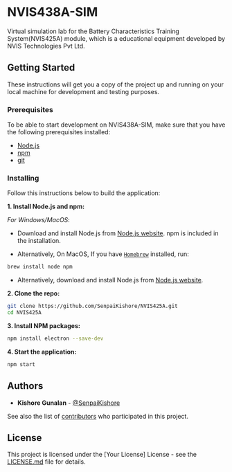 
# NVIS438A-SIM

Virtual simulation lab for the Battery Characteristics Training System(NVIS425A) module, which is a educational equipment developed by NVIS Technologies Pvt Ltd. 

## Getting Started

These instructions will get you a copy of the project up and running on your local machine for development and testing purposes.

### Prerequisites
To be able to start development on NVIS438A-SIM, make sure that you have the following prerequisites installed: 

- [Node.js](https://nodejs.org/en)
- [npm](https://docs.npmjs.com/downloading-and-installing-node-js-and-npm)
- [git](https://git-scm.com/downloads)

### Installing

Follow this instructions below to build the application:
 
**1. Install Node.js and npm:**

*For Windows/MacOS*:
- Download and install Node.js from [Node.js website](https://nodejs.org/). npm is included in the installation.

- Alternatively, On MacOS, If you have [`Homebrew`](https://brew.sh/) installed, run:
```bash
brew install node npm
```
- Alternatively, download and install Node.js from [Node.js website](https://nodejs.org/).
 
**2. Clone the repo:**
```bash
git clone https://github.com/SenpaiKishore/NVIS425A.git
cd NVIS425A
```

**3. Install NPM packages:**
```bash
npm install electron --save-dev
```

**4. Start the application:**
```bash
npm start
```

## Authors

- **Kishore Gunalan** - [@SenpaiKishore](https://twitter.com/senpaikishore)

See also the list of [contributors]() who participated in this project.

## License

This project is licensed under the [Your License] License - see the [LICENSE.md](LICENSE.md) file for details.

